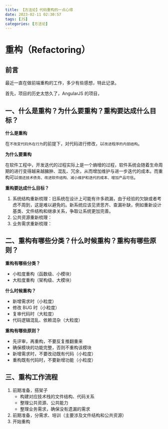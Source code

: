 ```yaml
---
title: 【方法论】代码重构的一点心得
date: 2023-02-11 02:30:57
tags: [JS]
categories: [方法论]
---
```

# 重构（Refactoring）

## 前言

最近一直在做前端重构的工作，多少有些感想，特此记录。

首先，项目的历史太悠久了，AngularJS 的项目，

## 一、什么是重构？为什么要重构？重构要达成什么目标？

**什么是重构**

在`不改变代码外在行为`的前提下，对代码进行修改，以`改进程序的内部结构`。

**为什么要重构**

在软件工程中，开发迭代的过程实际上是一个熵增的过程，软件系统会随着生命周期的进行变得越来越臃肿、混乱、冗余，从而增加维护与进一步迭代的成本。而重构可以`偿还技术债务、改进软件结构、减小维护和迭代的成本、增加产品可信`。

**重构要达成什么目标？**

1. 系统结构重新梳理：旧系统在设计上可能有许多疏漏，由于经验的欠缺或者考虑不周到，这是难以避免的。新系统应该见贤思齐、查漏补缺，例如重新设计基类、文件结构和继承关系，争取让系统更加完善。
2. 公共资源重新梳理：
3. 业务需求重新梳理：

## 二、重构有哪些分类？什么时候重构？重构有哪些原则？
**重构有哪些分类？**

- 小粒度重构（函数级、小模块）
- 大粒度重构（架构级、大模块）

**什么时候重构？**

- 新增需求时（小粒度）
- 修改 BUG 时（小粒度）
- 复审代码时（大粒度）
- 代码逻辑混乱、依赖混杂（大粒度）

**重构有哪些原则？**

- 先评审，再重构，不要反复推翻重来
- 确保模块的功能完整，否则不重构该模块
- 新增需求时，不要改动既有代码（小粒度）
- 重构既有代码时，不要新增功能（小粒度）

## 三、重构工作流程
1. 前期准备，搭架子
   - 构建对应技术栈的文件结构、代码关系
   - 整理公共资源、公共能力
   - 整理业务需求，确保没有遗漏的需求
2. 前期准备，分需求、培训（主要涉及文件结构和公共资源）
3. 开始重构 
 
